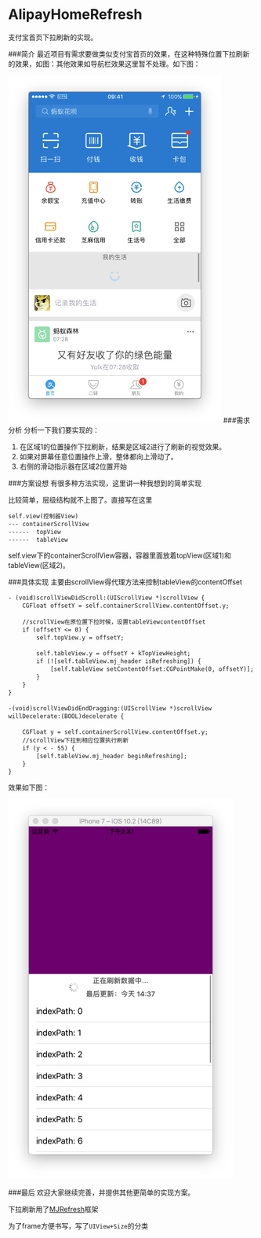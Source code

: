 # AlipayHomeRefresh
支付宝首页下拉刷新的实现。

###简介
最近项目有需求要做类似支付宝首页的效果，在这种特殊位置下拉刷新的效果，如图：其他效果如导航栏效果这里暂不处理。如下图：

![](Snip20170306_4.png)
###需求分析
分析一下我们要实现的：

1. 在区域1的位置操作下拉刷新，结果是区域2进行了刷新的视觉效果。
2. 如果对屏幕任意位置操作上滑，整体都向上滑动了。
3. 右侧的滑动指示器在区域2位置开始

###方案设想
有很多种方法实现，这里讲一种我想到的简单实现

比较简单，层级结构就不上图了。直接写在这里

```
self.view(控制器View)
---	containerScrollView
------	topView
------	tableView
```	
self.view下的containerScrollView容器，容器里面放着topView(区域1)和tableView(区域2)。

###具体实现
主要由scrollView得代理方法来控制tableView的contentOffset

```
- (void)scrollViewDidScroll:(UIScrollView *)scrollView {
    CGFloat offsetY = self.containerScrollView.contentOffset.y;
	
	//scrollView在原位置下拉时候，设置tableViewcontentOffset
    if (offsetY <= 0) {     
        self.topView.y = offsetY;
        
        self.tableView.y = offsetY + kTopViewHeight;
        if (![self.tableView.mj_header isRefreshing]) {
            [self.tableView setContentOffset:CGPointMake(0, offsetY)];
        }
    }
}

-(void)scrollViewDidEndDragging:(UIScrollView *)scrollView willDecelerate:(BOOL)decelerate {
    
    CGFloat y = self.containerScrollView.contentOffset.y;
    //scrollView下拉到相应位置执行刷新
    if (y < - 55) { 
        [self.tableView.mj_header beginRefreshing];
    }
}

```

效果如下图：

![](Snip20170306_5.png)

###最后
欢迎大家继续完善，并提供其他更简单的实现方案。

下拉刷新用了[MJRefresh](https://github.com/CoderMJLee/MJRefresh)框架

为了frame方便书写，写了`UIView+Size`的分类
